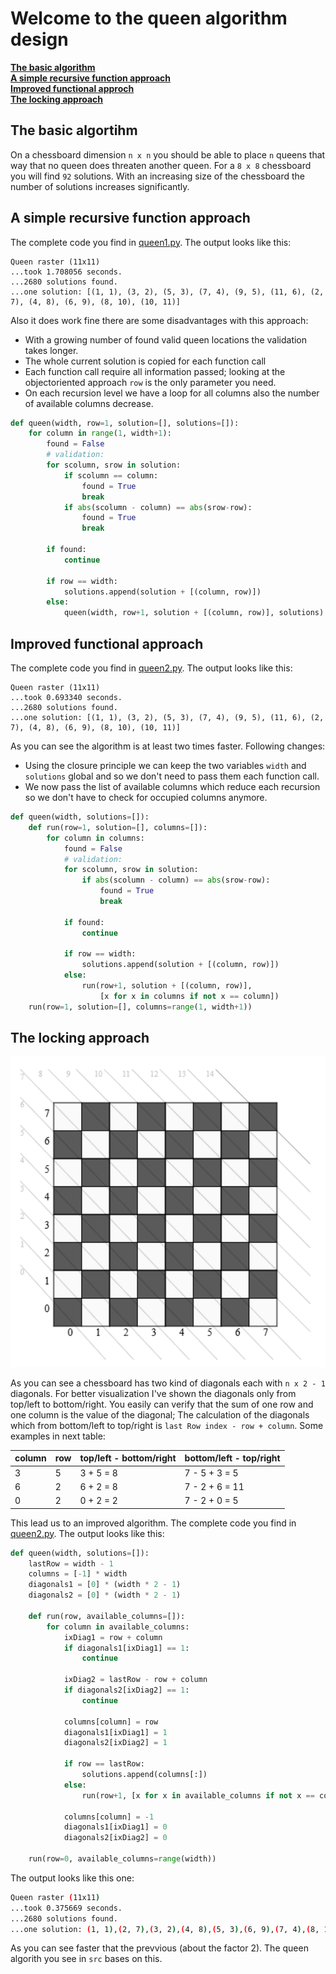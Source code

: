 # Welcome to the queen algorithm design

[**The basic algorithm**](#the-basic-algorithm)  
[**A simple recursive function approach**](#a-simple-recursice-function-approach)  
[**Improved functional approch**](#improved-functional-approach)  
[**The locking approach**](#the-locking-approach)  

## The basic algortihm

On a chessboard dimension `n x n` you should be able to place `n` queens
that way that no queen does threaten another queen. For a `8 x 8` chessboard
you will find `92` solutions. With an increasing size of the chessboard
the number of solutions increases significantly.

## A simple recursive function approach

The complete code you find in [queen1.py](queen1.py). The output
looks like this:

```
Queen raster (11x11)
...took 1.708056 seconds.
...2680 solutions found.
...one solution: [(1, 1), (3, 2), (5, 3), (7, 4), (9, 5), (11, 6), (2, 7), (4, 8), (6, 9), (8, 10), (10, 11)]
```

Also it does work fine there are some disadvantages with this approach:

* With a growing number of found valid queen locations the validation takes longer.
* The whole current solution is copied for each function call
* Each function call require all information passed; looking at the objectoriented approach `row` is the only parameter you need.
* On each recursion level we have a loop for all columns also the number of available columns decrease.

```python
def queen(width, row=1, solution=[], solutions=[]):
    for column in range(1, width+1):
        found = False
        # validation:
        for scolumn, srow in solution:
            if scolumn == column:
                found = True
                break
            if abs(scolumn - column) == abs(srow-row):
                found = True
                break

        if found:
            continue

        if row == width:
            solutions.append(solution + [(column, row)])
        else:
            queen(width, row+1, solution + [(column, row)], solutions)
```

## Improved functional approach

The complete code you find in [queen2.py](queen2.py). The output
looks like this:

```
Queen raster (11x11)
...took 0.693340 seconds.
...2680 solutions found.
...one solution: [(1, 1), (3, 2), (5, 3), (7, 4), (9, 5), (11, 6), (2, 7), (4, 8), (6, 9), (8, 10), (10, 11)]
```

As you can see the algorithm is at least two times faster. Following changes:

* Using the closure principle we can keep the two variables `width` and `solutions` global and so we don't need to pass them each function call.
* We now pass the list of available columns which reduce each recursion so we don't have to check for occupied columns anymore.

```python
def queen(width, solutions=[]):
    def run(row=1, solution=[], columns=[]):
        for column in columns:
            found = False
            # validation:
            for scolumn, srow in solution:
                if abs(scolumn - column) == abs(srow-row):
                    found = True
                    break

            if found:
                continue

            if row == width:
                solutions.append(solution + [(column, row)])
            else:
                run(row+1, solution + [(column, row)],
                    [x for x in columns if not x == column])
    run(row=1, solution=[], columns=range(1, width+1))
```

## The locking approach

![chessboard](images/chessboard.png)

As you can see a chessboard has two kind of diagonals each with
`n x 2 - 1` diagonals. For better visualization I've shown the diagonals
only from top/left to bottom/right. You easily can verify that the sum
of one row and one column is the value of the diagonal; The calculation
of the diagonals which from bottom/left to top/right is
 `last Row index - row + column`. Some examples in next table:

| column   | row | top/left - bottom/right | bottom/left - top/right |
| -------- | --- | ----------------------- | ----------------------- |
| 3        | 5   | 3 + 5 = 8               | 7 - 5 + 3 =  5          |
| 6        | 2   | 6 + 2 = 8               | 7 - 2 + 6 = 11          |
| 0        | 2   | 0 + 2 = 2               | 7 - 2 + 0 =  5          |

This lead us to an improved algorithm.
The complete code you find in [queen2.py](queen2.py). The output
looks like this:

```python
def queen(width, solutions=[]):
    lastRow = width - 1
    columns = [-1] * width
    diagonals1 = [0] * (width * 2 - 1)
    diagonals2 = [0] * (width * 2 - 1)

    def run(row, available_columns=[]):
        for column in available_columns:
            ixDiag1 = row + column
            if diagonals1[ixDiag1] == 1:
                continue

            ixDiag2 = lastRow - row + column
            if diagonals2[ixDiag2] == 1:
                continue

            columns[column] = row
            diagonals1[ixDiag1] = 1
            diagonals2[ixDiag2] = 1

            if row == lastRow:
                solutions.append(columns[:])
            else:
                run(row+1, [x for x in available_columns if not x == column])

            columns[column] = -1
            diagonals1[ixDiag1] = 0
            diagonals2[ixDiag2] = 0

    run(row=0, available_columns=range(width))
```

The output looks like this one:

```bash
Queen raster (11x11)
...took 0.375669 seconds.
...2680 solutions found.
...one solution: (1, 1),(2, 7),(3, 2),(4, 8),(5, 3),(6, 9),(7, 4),(8, 10),(9, 5),(10, 11),(11, 6)
```

As you can see faster that the prevvious (about the factor 2).
The queen algorith you see in `src` bases on this.


